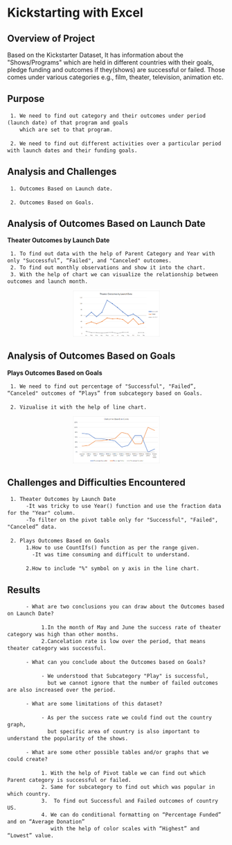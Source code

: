 # Kickstarting with Excel
## Overview of Project
<p>
Based on the Kickstarter Dataset, 
     It has information about the "Shows/Programs" which are held in different countries with their goals, 
     pledge funding and outcomes if they(shows) are successful or failed.
     Those comes under various categories e.g., film, theater, television, animation etc.
</P>

## Purpose
<p>
   
     1. We need to find out category and their outcomes under period (launch date) of that program and goals 
        which are set to that program.
  
     2. We need to find out different activities over a particular period with launch dates and their funding goals.
</P>

## Analysis and Challenges

<p> 

     1. Outcomes Based on Launch date.
    
     2. Outcomes Based on Goals.
</P>


## Analysis of Outcomes Based on Launch Date

**Theater Outcomes by Launch Date**

     1. To find out data with the help of Parent Category and Year with only "Successful”, “Failed", and "Canceled" outcomes.
     2. To find out monthly observations and show it into the chart.
     3. With the help of chart we can visualize the relationship between outcomes and launch month.
<p align="center">
<img src="Resources/Theater_Outcomes_vs_Launch.png" width="200">
 </p>

## Analysis of Outcomes Based on Goals

  **Plays Outcomes Based on Goals**

     1. We need to find out percentage of "Successful", "Failed”, “Canceled" outcomes of “Plays” from subcategory based on Goals.

     2. Vizualise it with the help of line chart.
<p align="center">
<img src="Resources/Outcomes_vs_Goals.png" width="200">
    
</p>


## Challenges and Difficulties Encountered

     1. Theater Outcomes by Launch Date
          -It was tricky to use Year() function and use the fraction data for the "Year" column.
          -To filter on the pivot table only for "Successful", "Failed", "Canceled” data.

     2. Plays Outcomes Based on Goals
          1.How to use CountIfs() function as per the range given.
            -It was time consuming and difficult to understand.

          2.How to include "%" symbol on y axis in the line chart.  


## Results

<p>

     

          - What are two conclusions you can draw about the Outcomes based on Launch Date?

               1.In the month of May and June the success rate of theater category was high than other months.
               2.Cancelation rate is low over the period, that means theater category was successful.

          - What can you conclude about the Outcomes based on Goals?

               - We understood that Subcategory "Play" is successful,
                 but we cannot ignore that the number of failed outcomes are also increased over the period.
 
          - What are some limitations of this dataset?

               - As per the success rate we could find out the country graph,
                 but specific area of country is also important to understand the popularity of the shows.

          - What are some other possible tables and/or graphs that we could create?
        
               1. With the help of Pivot table we can find out which Parent category is successful or failed.
               2. Same for subcategory to find out which was popular in which country.
               3.  To find out Successful and Failed outcomes of country US.
               4. We can do conditional formatting on “Percentage Funded” and on “Average Donation”
                  with the help of color scales with “Highest” and “Lowest” value.
</p>
